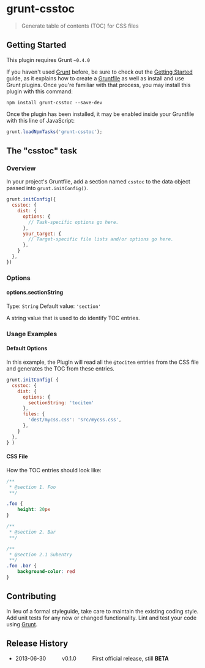 # grunt-csstoc

> Generate table of contents (TOC) for CSS files

## Getting Started
This plugin requires Grunt `~0.4.0`

If you haven't used [Grunt](http://gruntjs.com/) before, be sure to check out the [Getting Started](http://gruntjs.com/getting-started) guide, as it explains how to create a [Gruntfile](http://gruntjs.com/sample-gruntfile) as well as install and use Grunt plugins. Once you're familiar with that process, you may install this plugin with this command:

```shell
npm install grunt-csstoc --save-dev
```

Once the plugin has been installed, it may be enabled inside your Gruntfile with this line of JavaScript:

```js
grunt.loadNpmTasks('grunt-csstoc');
```

## The "csstoc" task

### Overview
In your project's Gruntfile, add a section named `csstoc` to the data object passed into `grunt.initConfig()`.

```js
grunt.initConfig({
  csstoc: {
    dist: {
      options: {
        // Task-specific options go here.
      },
      your_target: {
        // Target-specific file lists and/or options go here.
      },
    }
  },
})
```

### Options

#### options.sectionString
Type: `String`
Default value: `'section'`

A string value that is used to do identify TOC entries.

### Usage Examples

#### Default Options
In this example, the PlugIn will read all the `@tocitem` entries from the CSS file and generates the TOC from these entries.

```js
grunt.initConfig( {
  csstoc: {
    dist: {
      options: {
        sectionString: 'tocitem'
      },
      files: {
        'dest/mycss.css': 'src/mycss.css',
      },
    }
  },
} )
```

#### CSS File
How the TOC entries should look like:
```css
/**
 * @section 1. Foo
 **/

.foo {
    height: 20px
}

/**
 * @section 2. Bar
 **/

/**
 * @section 2.1 Subentry
 **/
.foo .bar {
    background-color: red
}
```

## Contributing
In lieu of a formal styleguide, take care to maintain the existing coding style. Add unit tests for any new or changed functionality. Lint and test your code using [Grunt](http://gruntjs.com/).

## Release History
* 2013-06-30   v0.1.0   First official release, still **BETA**
